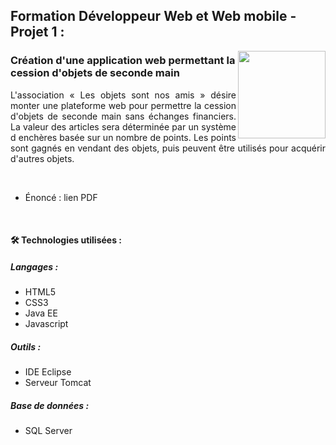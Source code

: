 ## Formation Développeur Web et Web mobile - Projet 1 :

<a href="https://www.eni-ecole.fr/"><img align="right" width="140px" src="https://file.diplomeo-static.com/file/00/00/02/08/20886.svg"></a>

### Création d'une application web permettant la cession d'objets de seconde main

<p align="justify">L'association « Les objets sont nos amis » désire monter une plateforme web pour permettre la cession d'objets de seconde main sans échanges financiers. 
La valeur des articles sera déterminée par un système d enchères basée sur un nombre de points. 
Les points sont gagnés en vendant des objets, puis peuvent être utilisés pour acquérir d'autres objets.</p>

<br>

- Énoncé : lien PDF

<br>

#### :hammer_and_wrench: Technologies utilisées :
##### Langages :
- HTML5
- CSS3
- Java EE
- Javascript
##### Outils :
- IDE Eclipse
- Serveur Tomcat
##### Base de données :
- SQL Server
